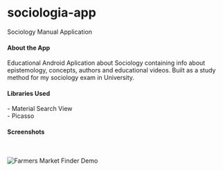 # sociologia-app
Sociology Manual Application 

<h4> About the App </h4>
Educational Android Aplication about Sociology containing info about epistemology, concepts, authors and educational videos.  
Built as a study method for my sociology exam in University.
</br>
<h4> Libraries Used </h4>
- Material Search View </br>
- Picasso
</br>
<h4> Screenshots </h4>
</br>

![Farmers Market Finder Demo](demo/20190424_172344.gif)



